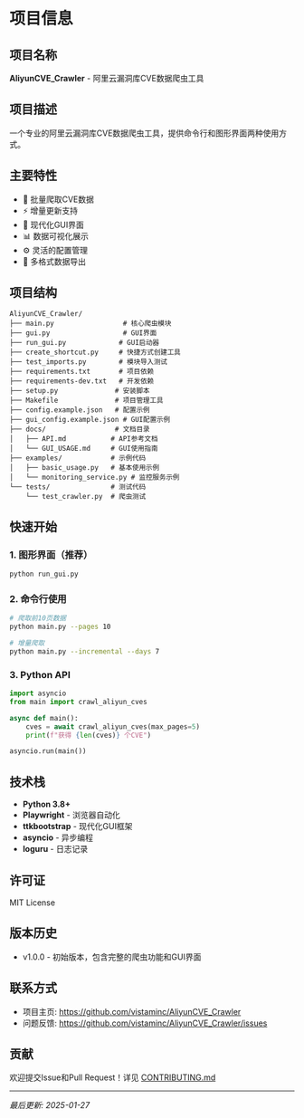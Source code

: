 # 项目信息

## 项目名称
**AliyunCVE_Crawler** - 阿里云漏洞库CVE数据爬虫工具

## 项目描述
一个专业的阿里云漏洞库CVE数据爬虫工具，提供命令行和图形界面两种使用方式。

## 主要特性
- 🚀 批量爬取CVE数据
- ⚡ 增量更新支持
- 🎨 现代化GUI界面
- 📊 数据可视化展示
- ⚙️ 灵活的配置管理
- 📄 多格式数据导出

## 项目结构
```
AliyunCVE_Crawler/
├── main.py                 # 核心爬虫模块
├── gui.py                  # GUI界面
├── run_gui.py             # GUI启动器
├── create_shortcut.py     # 快捷方式创建工具
├── test_imports.py        # 模块导入测试
├── requirements.txt       # 项目依赖
├── requirements-dev.txt   # 开发依赖
├── setup.py              # 安装脚本
├── Makefile              # 项目管理工具
├── config.example.json   # 配置示例
├── gui_config.example.json # GUI配置示例
├── docs/                 # 文档目录
│   ├── API.md           # API参考文档
│   └── GUI_USAGE.md     # GUI使用指南
├── examples/            # 示例代码
│   ├── basic_usage.py   # 基本使用示例
│   └── monitoring_service.py # 监控服务示例
└── tests/               # 测试代码
    └── test_crawler.py  # 爬虫测试
```

## 快速开始

### 1. 图形界面（推荐）
```bash
python run_gui.py
```

### 2. 命令行使用
```bash
# 爬取前10页数据
python main.py --pages 10

# 增量爬取
python main.py --incremental --days 7
```

### 3. Python API
```python
import asyncio
from main import crawl_aliyun_cves

async def main():
    cves = await crawl_aliyun_cves(max_pages=5)
    print(f"获得 {len(cves)} 个CVE")

asyncio.run(main())
```

## 技术栈
- **Python 3.8+**
- **Playwright** - 浏览器自动化
- **ttkbootstrap** - 现代化GUI框架
- **asyncio** - 异步编程
- **loguru** - 日志记录

## 许可证
MIT License

## 版本历史
- v1.0.0 - 初始版本，包含完整的爬虫功能和GUI界面

## 联系方式
- 项目主页: https://github.com/vistaminc/AliyunCVE_Crawler
- 问题反馈: https://github.com/vistaminc/AliyunCVE_Crawler/issues

## 贡献
欢迎提交Issue和Pull Request！详见 [CONTRIBUTING.md](CONTRIBUTING.md)

---
*最后更新: 2025-01-27*
